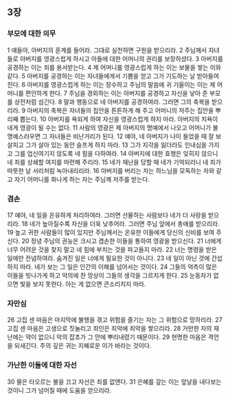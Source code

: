 ## 3장
### 부모에 대한 의무
1 얘들아, 아버지의 훈계를 들어라. 그대로 실천하면 구원을 받으리라.
2 주님께서 자녀들로 아버지를 영광스럽게 하시고 아들에 대한 어머니의 권리를 보장하셨다.
3 아버지를 공경하는 이는 죄를 용서받는다.
4 제 어머니를 영광스럽게 하는 이는 보물을 쌓는 이와 같다.
5 아버지를 공경하는 이는 자녀들에게서 기쁨을 얻고 그가 기도하는 날 받아들여진다.
6 아버지를 영광스럽게 하는 이는 장수하고 주님의 말씀에 귀 기울이는 이는 제 어머니를 편안하게 한다.
7 주님을 경외하는 이는 아버지를 공경하고 자신을 낳아 준 부모를 상전처럼 섬긴다.
8 말과 행동으로 네 아버지를 공경하여라. 그러면 그의 축복을 받으리라.
9 아버지의 축복은 자녀들의 집안을 튼튼하게 해 주고 어머니의 저주는 집안을 뿌리째 뽑는다.
10 아버지를 욕되게 하여 자신을 영광스럽게 하지 마라. 아버지의 치욕이 네게 영광이 될 수는 없다.
11 사람의 영광은 제 아버지의 명예에서 나오고 어머니가 불명예스러우면 그 자녀들은 비난거리가 된다.
12 얘야, 네 아버지가 나이 들었을 때 잘 보살피고 그가 살아 있는 동안 슬프게 하지 마라.
13 그가 지각을 잃더라도 인내심을 가지고 그를 업신여기지 않도록 네 힘을 다하여라.
14 아버지에 대한 효행은 잊히지 않으니 네 죄를 상쇄할 여지를 마련해 주리라.
15 네가 재난을 당할 때 네가 기억되리니 네 죄가 따뜻한 날 서리처럼 녹아내리리라.
16 아버지를 버리는 자는 하느님을 모독하는 자와 같고 자기 어머니를 화나게 하는 자는 주님께 저주를 받는다.
### 겸손
17 얘야, 네 일을 온유하게 처리하여라. 그러면 선물하는 사람보다 네가 더 사랑을 받으리라.
18 네가 높아질수록 자신을 더욱 낮추어라. 그러면 주님 앞에서 총애를 받으리라.
19 높고 귀한 사람들이 많이 있지만 주님께서는 온유한 이들에게 당신의 신비를 보여 주신다.
20 정녕 주님의 권능은 크시고 겸손한 이들을 통하여 영광을 받으신다.
21 너에게 너무 어려운 것을 찾지 말고 네 힘에 부치는 것을 파고들지 마라.
22 너는 명령을 받은 일에만 전념하여라. 숨겨진 일은 너에게 필요한 것이 아니다.
23 네 일이 아닌 것에 간섭하지 마라. 네가 보는 그 일은 인간의 이해를 넘어서는 것이다.
24 그들의 억측이 많은 이들을 빗나가게 하고 악의에 찬 망상이 그들의 생각을 그르치게 한다.
25 눈동자가 없으면 빛을 보지 못한다. 아는 게 없으면 큰소리치지 마라.
### 자만심
26 고집 센 마음은 마지막에 불행을 겪고 위험을 즐기는 자는 그 위험으로 망하리라.
27 고집 센 마음은 고생으로 짓눌리고 죄인은 죄악에 죄악을 쌓으리라.
28 거만한 자의 재난에는 약이 없으니 악의 잡초가 그 안에 뿌리내렸기 때문이다.
29 현명한 마음은 격언을 되새긴다. 주의 깊은 귀는 지혜로운 이가 바라는 것이다.
### 가난한 이들에 대한 자선
30 물은 타오르는 불을 끄고 자선은 죄를 없앤다.
31 은혜를 갚는 이는 앞날을 내다보는 것이니 그가 넘어질 때에 도움을 얻으리라.
